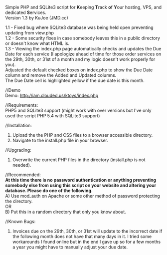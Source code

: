 Simple PHP and SQLite3 script for **K**eeping **T**rack **o**f **Y**our hosting, VPS, and dedicated **S**ervices.<br />
Version 1.3 by KuJoe (JMD.cc)<br />

1.1 - Fixed bug where SQLite3 database was being held open preventing updating from view.php<br />
1.2 - Some security fixes in case somebody leaves this in a public directory or doesn't know what HTML is.<br />
1.3 - Viewing the index.php page automatically checks and updates the Due Date for each service (I apologize ahead of time for those order services on the 29th, 30th, or 31st of a month and my logic doesn't work properly for you).<br />
      Adjusted the default checked boxes on index.php to show the Due Date column and remove the Added and Updated columns.<br />
	  The Due Date cell is highlighted yellow if the due date is this month.<br />

//Demo<br />
Demo: http://iam.clouded.us/ktoys/index.php

//Requirements:<br />
PHP5 and SQLite3 support (might work with over versions but I've only used the script PHP 5.4 with SQLite3 support)

//Installation:<br />
1) Upload the the PHP and CSS files to a browser accessible directory.<br />
2) Navigate to the install.php file in your browser.

//Upgrading:<br />
1) Overwrite the current PHP files in the directory (install.php is not needed).

//Recommended:<br />
******At this time there is no password authentication or anything preventing somebody else from using this script on your website and altering your database. Please do one of the following.******<br />
A) Use mod_auth on Apache or some other method of password protecting the directory.<br />
OR<br />
B) Put this in a random directory that only you know about.

//Known Bugs:<br />
1) Invoices due on the 29th, 30th, or 31st will update to the incorrect date if the following month does not have that many days in it. I tried some workarounds I found online but in the end I gave up so for a few months a year you might have to manually adjust your due date.